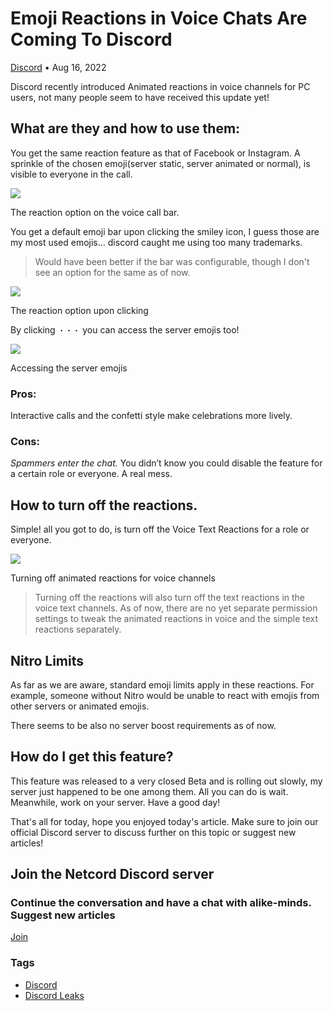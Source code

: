 Emoji Reactions in Voice Chats Are Coming To Discord
====================================================

[Discord](https://netcord.site/tag/discord/) • Aug 16, 2022

[](https://www.facebook.com/sharer/sharer.php?u=https://netcord.site/emoji-reactions-in-voice-chats-is-coming-to-discord/)[](https://twitter.com/intent/tweet?text=Emoji%20Reactions%20in%20Voice%20Chats%20Are%20Coming%20To%20Discord&url=https://netcord.site/emoji-reactions-in-voice-chats-is-coming-to-discord/)

Discord recently introduced Animated reactions in voice channels for PC users, not many people seem to have received this update yet!

What are they and how to use them:
----------------------------------

You get the same reaction feature as that of Facebook or Instagram. A sprinkle of the chosen emoji(server static, server animated or normal), is visible to everyone in the call.

![](https://cdn-images-1.medium.com/max/800/1*Q8cbXvwz-wBZb3NZ1KS0AA.png)

The reaction option on the voice call bar.

You get a default emoji bar upon clicking the smiley icon, I guess those are my most used emojis… discord caught me using too many trademarks.

> Would have been better if the bar was configurable, though I don't see an option for the same as of now.

![](https://cdn-images-1.medium.com/max/800/1*YfED4mWDxSuTsXpWqPEpsQ.png)

The reaction option upon clicking

By clicking `・・・` you can access the server emojis too!

![](https://cdn-images-1.medium.com/max/800/0*nsLgS_2SbIoGcD2Q)

Accessing the server emojis

### Pros:

Interactive calls and the confetti style make celebrations more lively.

### Cons:

_Spammers enter the chat._ You didn’t know you could disable the feature for a certain role or everyone. A real mess.

How to turn off the reactions.
------------------------------

Simple! all you got to do, is turn off the Voice Text Reactions for a role or everyone.

![](https://cdn-images-1.medium.com/max/800/1*0MVe7kl2oQa4QgjTPpJUXA.png)

Turning off animated reactions for voice channels

> Turning off the reactions will also turn off the text reactions in the voice text channels. As of now, there are no yet separate permission settings to tweak the animated reactions in voice and the simple text reactions separately.

Nitro Limits
------------

As far as we are aware, standard emoji limits apply in these reactions. For example, someone without Nitro would be unable to react with emojis from other servers or animated emojis.

There seems to be also no server boost requirements as of now.

How do I get this feature?
--------------------------

This feature was released to a very closed Beta and is rolling out slowly, my server just happened to be one among them. All you can do is wait. Meanwhile, work on your server. Have a good day!

That's all for today, hope you enjoyed today's article. Make sure to join our official Discord server to discuss further on this topic or suggest new articles!

Join the Netcord Discord server
-------------------------------

### Continue the conversation and have a chat with alike-minds. Suggest new articles 

[Join](https://discord.gg/F7v3XCwssK)

### Tags

*   [Discord](/tag/discord/ "Discord")
*   [Discord Leaks](/tag/discord-leaks/ "Discord Leaks")
